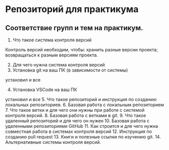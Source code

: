 # Репозиторий для практикума
## Соответствие групп и тем на практикум.

1. Что такое система контроля версий

Контроль версий необходим, чтобы: хранить разные версии проекта; возвращаться к разным версиям проекта.

2. Для чего нужна система контроля версий
3. Установка git на ваш ПК (в зависимости от системы)

установил и все

4. Установка VSCode на ваш ПК

установил и все
5. Что такое репозиторий и инструкция по созданию локальных репозиториев.
6. Базовая работа с локальным репозиторием
7. Что такое ветки и для чего они нужны при работе с системой контроля версий.
8. Базовая работа с ветками в git.
9. Что такое удаленный репозиторий и для чего он нужен
10. Базовая работа с удаленными репозиториями GitHub
11. Как строится и для чего нужна совместная работа в системах контроля версий
12. Инструкция по созданию pull request
13. Книги и полезные ссылки по изучению git.
14. Альтернативные системы контроля версий.
